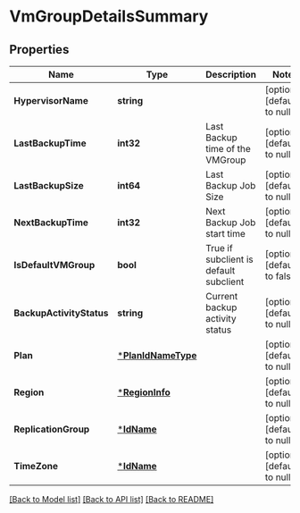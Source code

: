 # VmGroupDetailsSummary

## Properties
Name | Type | Description | Notes
------------ | ------------- | ------------- | -------------
**HypervisorName** | **string** |  | [optional] [default to null]
**LastBackupTime** | **int32** | Last Backup time of the VMGroup | [optional] [default to null]
**LastBackupSize** | **int64** | Last Backup Job Size | [optional] [default to null]
**NextBackupTime** | **int32** | Next Backup Job start time | [optional] [default to null]
**IsDefaultVMGroup** | **bool** | True if subclient is default subclient | [optional] [default to false]
**BackupActivityStatus** | **string** | Current backup activity status | [optional] [default to null]
**Plan** | [***PlanIdNameType**](PlanIdNameType.md) |  | [optional] [default to null]
**Region** | [***RegionInfo**](RegionInfo.md) |  | [optional] [default to null]
**ReplicationGroup** | [***IdName**](IdName.md) |  | [optional] [default to null]
**TimeZone** | [***IdName**](IdName.md) |  | [optional] [default to null]

[[Back to Model list]](../README.md#documentation-for-models) [[Back to API list]](../README.md#documentation-for-api-endpoints) [[Back to README]](../README.md)

